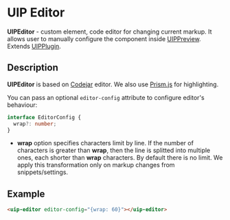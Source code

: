 # UIP Editor

**UIPEditor** - custom element, code editor for changing current markup. It allows user to manually configure
the component inside [UIPPreview](src/core/README.md). Extends [UIPPlugin](src/core/README.md#uip-plugin).

## Description
**UIPEditor** is based on [Codejar](https://medv.io/codejar/) editor. We also use [Prism.js](https://prismjs.com/) for highlighting.

You can pass an optional `editor-config` attribute to configure editor's behaviour:

```typescript
interface EditorConfig {
  wrap?: number;
}
```

- **wrap** option specifies characters limit by line. If the number of characters is greater than **wrap**, then the line is splitted into multiple ones, each shorter than **wrap** characters. By default there is no limit. We apply this transformation only on markup changes from snippets/settings.

## Example
```html
<uip-editor editor-config="{wrap: 60}"></uip-editor>
```
